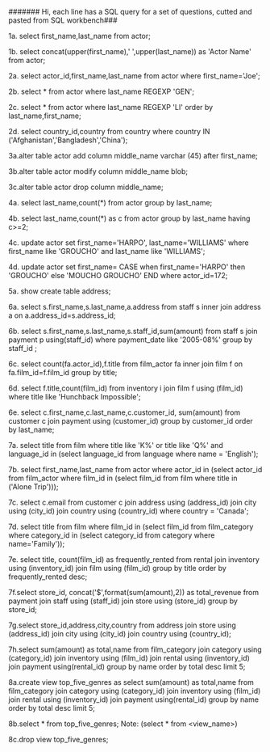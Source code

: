 ####### Hi, each line has a SQL query for a set of questions, cutted and pasted from SQL workbench### 


1a. select first_name,last_name from actor;

1b. select concat(upper(first_name),' ',upper(last_name)) as 'Actor Name' from actor;

2a. select actor_id,first_name,last_name from actor where first_name='Joe';

2b. select * from actor where last_name REGEXP 'GEN';

2c. select * from actor where last_name REGEXP 'LI' order by last_name,first_name;

2d. select country_id,country from country where country IN ('Afghanistan','Bangladesh','China');

3a.alter table actor add column middle_name varchar (45) after first_name;

3b.alter table actor modify column middle_name blob;

3c.alter table actor drop column middle_name;

4a. select last_name,count(*) from actor group by last_name;

4b. select last_name,count(*) as c from actor group by last_name having c>=2;

4c. update actor set first_name='HARPO', last_name='WILLIAMS' where first_name like 'GROUCHO' and last_name like 'WILLIAMS';

4d. update actor set first_name= CASE when first_name='HARPO' then 'GROUCHO' else 'MOUCHO GROUCHO' END where actor_id=172;

5a. show create table address;

6a. select s.first_name,s.last_name,a.address from staff s inner join address a on a.address_id=s.address_id;

6b. select s.first_name,s.last_name,s.staff_id,sum(amount) from staff s join payment p using(staff_id) where payment_date like '2005-08%' group by staff_id ;

6c. select count(fa.actor_id),f.title from film_actor fa inner join film f on fa.film_id=f.film_id group by title;

6d. select f.title,count(film_id) from inventory i join film f using (film_id) where title like 'Hunchback Impossible';

6e. select c.first_name,c.last_name,c.customer_id, sum(amount) from customer c join payment using (customer_id) group by customer_id order by last_name;

7a. select title from film where title like 'K%' or title like 'Q%' and language_id in (select language_id from language where name = 'English');

7b. select first_name,last_name from actor where actor_id in (select actor_id from film_actor where film_id in (select film_id from film where title in ('Alone Trip')));

7c. select c.email from customer c join address using (address_id) join city using (city_id) join country using (country_id) where country = 'Canada';

7d. select title from film where film_id in (select film_id from film_category where category_id in (select category_id from category where name='Family'));

7e. select title, count(film_id) as frequently_rented from rental join inventory using (inventory_id) join film using (film_id) group by title order by frequently_rented desc;

7f.select store_id, concat('$',format(sum(amount),2)) as total_revenue from payment join staff using (staff_id) join store using (store_id) group by store_id;

7g.select store_id,address,city,country from address join store using (address_id) join city using (city_id) join country using (country_id);

7h.select sum(amount) as total,name from film_category join category using (category_id) join inventory using (film_id) join rental using (inventory_id) join payment using(rental_id) group by name order by total desc limit 5;

8a.create view top_five_genres as select sum(amount) as total,name from film_category join category using (category_id) join inventory using (film_id) join rental using (inventory_id) join payment using(rental_id) group by name order by total desc limit 5;

8b.select * from top_five_genres; Note: (select * from <view_name>)

8c.drop view top_five_genres;
